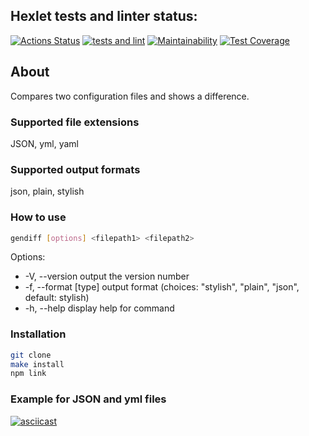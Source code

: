 ## Hexlet tests and linter status:
[![Actions Status](https://github.com/ssk93-dev/frontend-project-lvl2/workflows/hexlet-check/badge.svg)](https://github.com/ssk93-dev/frontend-project-lvl2/actions)
[![tests and lint](https://github.com/ssk93-dev/frontend-project-lvl2/actions/workflows/testAndLint.yml/badge.svg)](https://github.com/ssk93-dev/frontend-project-lvl2/actions/workflows/testAndLint.yml)
[![Maintainability](https://api.codeclimate.com/v1/badges/913e28348fdff54461c2/maintainability)](https://codeclimate.com/github/ssk93-dev/frontend-project-lvl2/maintainability)
[![Test Coverage](https://api.codeclimate.com/v1/badges/913e28348fdff54461c2/test_coverage)](https://codeclimate.com/github/ssk93-dev/frontend-project-lvl2/test_coverage)

## About
Compares two configuration files and shows a difference.<br>
### Supported file extensions
JSON, yml, yaml
### Supported output formats
json, plain, stylish
### How to use
```sh
gendiff [options] <filepath1> <filepath2>
```
Options:
* -V, --version        output the version number
* -f, --format [type]  output format (choices: "stylish", "plain", "json", default: stylish)
* -h, --help           display help for command
### Installation
```sh
git clone
make install
npm link
```
### Example for JSON and yml files
[![asciicast](https://asciinema.org/a/zX7hJjqMjmGYKhj67HVl3AHlJ.svg)](https://asciinema.org/a/zX7hJjqMjmGYKhj67HVl3AHlJ)
